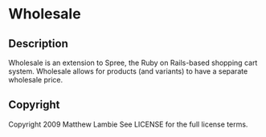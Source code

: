 Wholesale
==========

Description
-----------

Wholesale is an extension to Spree, the Ruby on Rails-based shopping cart system. Wholesale allows for products (and variants) to have a separate wholesale price.

Copyright
---------

Copyright 2009 Matthew Lambie
See LICENSE for the full license terms.